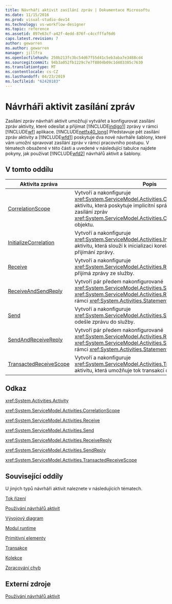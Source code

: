 ```yaml
---
title: Návrháři aktivit zasílání zpráv | Dokumentace Microsoftu
ms.date: 11/15/2016
ms.prod: visual-studio-dev14
ms.technology: vs-workflow-designer
ms.topic: reference
ms.assetid: 897e63cf-a42f-4edd-876f-c4ccfffaf6d6
caps.latest.revision: 7
author: gewarren
ms.author: gewarren
manager: jillfra
ms.openlocfilehash: 250b213fc3bc54d67f55d41c5eb3aba7e3488cd4
ms.sourcegitcommit: 94b3a052fb1229c7e7f8804b09c1d403385c7630
ms.translationtype: MT
ms.contentlocale: cs-CZ
ms.lasthandoff: 04/23/2019
ms.locfileid: "62420183"
---
```

# <a name="messaging-activity-designers"></a>Návrháři aktivit zasílání zpráv
Zasílání zpráv návrháři aktivit umožňují vytvářet a konfigurovat zasílání zpráv aktivity, které odesílat a přijímat [!INCLUDE[indigo1](../includes/indigo1-md.md)] zprávy v rámci [!INCLUDE[wf](../includes/wf-md.md)] aplikace. [!INCLUDE[netfx40_long](../includes/netfx40-long-md.md)] Představuje pět zasílání zpráv aktivity a [!INCLUDE[wfd1](../includes/wfd1-md.md)] poskytuje dva nové návrháře šablony, které vám umožní spravovat zasílání zpráv v rámci pracovního postupu. V tématech obsažené v této části a uvedené v následující tabulce najdete pokyny, jak používat [!INCLUDE[wfd2](../includes/wfd2-md.md)] návrhářů aktivit a šablony.  
  
## <a name="in-this-section"></a>V tomto oddílu  
  
|Aktivita zpráva|Popis|  
|----------------------|-----------------|  
|[CorrelationScope](../workflow-designer/correlationscope-activity-designer.md)|Vytvoří a nakonfiguruje <xref:System.ServiceModel.Activities.CorrelationScope> aktivitu, která poskytuje implicitní správu podřízené aktivity s zasílání zpráv <xref:System.ServiceModel.Activities.CorrelationHandle> objektu.|  
|[InitializeCorrelation](../workflow-designer/initializecorrelation-activity-designer.md)|Vytvoří a nakonfiguruje <xref:System.ServiceModel.Activities.InitializeCorrelation> aktivitu, která slouží k inicializaci korelace bez odesílání nebo přijímání zprávy.|  
|[Receive](../workflow-designer/receive-activity-designer.md)|Vytvoří a nakonfiguruje <xref:System.ServiceModel.Activities.Receive> aktivitu, která přijímá zprávy ze služby.|  
|[ReceiveAndSendReply](../workflow-designer/receiveandsendreply-template-designer.md)|Vytvoří pár předem nakonfigurované <xref:System.ServiceModel.Activities.Send> a <xref:System.ServiceModel.Activities.ReceiveReply> aktivity v rámci <xref:System.Activities.Statements.Sequence> aktivity.|  
|[Send](../workflow-designer/send-activity-designer.md)|Vytvoří a nakonfiguruje <xref:System.ServiceModel.Activities.Send> aktivitu, která odešle zprávu do služby.|  
|[SendAndReceiveReply](../workflow-designer/sendandreceivereply-template-designer.md)|Vytvoří pár předem nakonfigurované <xref:System.ServiceModel.Activities.Receive> a <xref:System.ServiceModel.Activities.SendReply> aktivity v rámci <xref:System.Activities.Statements.Sequence> aktivity.|  
|[TransactedReceiveScope](../workflow-designer/transactedreceivescope-activity-designer.md)|Vytvoří a nakonfiguruje <xref:System.ServiceModel.Activities.TransactedReceiveScope> aktivitu, která umožňuje tok transakcí do pracovního postupu.|  
  
## <a name="reference"></a>Odkaz  
 <xref:System.Activities.Activity>  
  
 <xref:System.ServiceModel.Activities.CorrelationScope>  
  
 <xref:System.ServiceModel.Activities.Receive>  
  
 <xref:System.ServiceModel.Activities.Send>  
  
 <xref:System.ServiceModel.Activities.ReceiveReply>  
  
 <xref:System.ServiceModel.Activities.SendReply>  
  
 <xref:System.ServiceModel.Activities.TransactedReceiveScope>  
  
## <a name="related-sections"></a>Související oddíly  
 U jiných typů návrháři aktivit naleznete v následujících tématech.  
  
 [Tok řízení](../workflow-designer/control-flow-activity-designers.md)  
  
 [Používání návrhářů aktivit](../workflow-designer/using-the-activity-designers.md)  
  
 [Vývojový diagram](../workflow-designer/flowchart-activity-designers.md)  
  
 [Modul runtime](../workflow-designer/runtime-activity-designers.md)  
  
 [Primitivní elementy](../workflow-designer/primitives-activity-designers.md)  
  
 [Transakce](../workflow-designer/transaction-activity-designers.md)  
  
 [Kolekce](../workflow-designer/collection-activity-designers.md)  
  
 [Zpracování chyb](../workflow-designer/error-handling-activity-designers.md)  
  
## <a name="external-resources"></a>Externí zdroje  
 [Používání návrhářů aktivit](../workflow-designer/using-the-activity-designers.md)